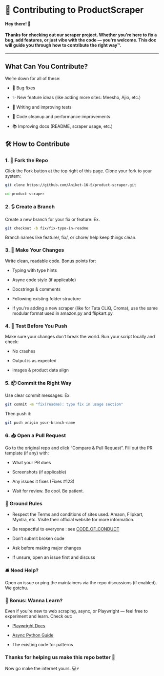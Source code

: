 # 🤝 Contributing to ProductScraper

#### Hey there! 👋
#### Thanks for checking out our scraper project. Whether you're here to fix a bug, add features, or just vibe with the code — you're welcome. This doc will guide you through how to contribute the right way™.

---

## What Can You Contribute?
We’re down for all of these:

- 🐞 Bug fixes

- ✨ New feature ideas (like adding more sites: Meesho, Ajio, etc.)

- 🧪 Writing and improving tests

- 🧼 Code cleanup and performance improvements

- 📚 Improving docs (README, scraper usage, etc.)

## 🛠️ How to Contribute
### 1. 🍴 Fork the Repo

Click the Fork button at the top right of this page. Clone your fork to your system:

```bash
git clone https://github.com/Aniket-16-S/product-scraper.git
```
```bash
cd product-scraper
```

### 2. 🔃 Create a Branch
Create a new branch for your fix or feature:
Ex.
```bash
git checkout -b fix/fix-typo-in-readme
```
Branch names like feature/, fix/, or chore/ help keep things clean.

### 3. 🚧 Make Your Changes
Write clean, readable code. Bonus points for:

- Typing with type hints

- Async code style (if applicable)

- Docstrings & comments

- Following existing folder structure

- If you're adding a new scraper (like for Tata CLiQ, Croma), use the same modular format used in amazon.py and flipkart.py.

### 4. 🧪 Test Before You Push
Make sure your changes don’t break the world.
Run your script locally and check:

- No crashes

- Output is as expected

- Images & product data align

### 5. 📦 Commit the Right Way
Use clear commit messages:
Ex.
```bash
git commit -m "fix(readme): typo fix in usage section"
```
Then push it:

```bash
git push origin your-branch-name
```

### 6. 📥 Open a Pull Request
Go to the original repo and click “Compare & Pull Request”. Fill out the PR template (if any) with:

- What your PR does

- Screenshots (if applicable)

- Any issues it fixes (Fixes #123)

- Wait for review. Be cool. Be patient.

### 📜 Ground Rules
- Respect the Terms and conditions of sites used. Amaon, Flipkart, Myntra, etc. Visite their official website for more information.

- Be respectful to everyone :
   see [CODE_OF_CONDUCT](https://github.com/Aniket-16-S/product-Sraper/blob/f8a2efaf9ae41bb2f1cbd8054590c2567c951925/docs/CODE_OF_CONDUCT.md)

- Don’t submit broken code

- Ask before making major changes

- If unsure, open an issue first and discuss

### 🛎️ Need Help?
Open an issue or ping the maintainers via the repo discussions (if enabled). We gotchu.

### 🧃 Bonus: Wanna Learn?
Even if you’re new to web scraping, async, or Playwright — feel free to experiment and learn. Check out:

- [Playwright Docs](https://playwright.dev/docs/intro)

- [Async Python Guide](https://docs.python.org/3/library/asyncio.html)

- The existing code for patterns

### Thanks for helping us make this repo better 🚀
Now go make the internet yours. 💻⚡

